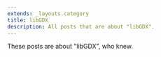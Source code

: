 ```yaml
---
extends: _layouts.category
title: libGDX
description: All posts that are about "libGDX".
---
```

          
These posts are about "libGDX", who knew.
          